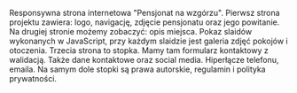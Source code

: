 Responsywna strona internetowa "Pensjonat na wzgórzu". Pierwsz strona projektu zawiera: logo, navigację, zdjęcie pensjonatu oraz jego powitanie. Na drugiej stronie możemy zobaczyć: opis miejsca. 
Pokaz slaidów wykonanych w JavaScript, przy każdym slaidzie jest galeria zdjęć pokojów i otoczenia.
Trzecia strona to stopka. Mamy tam formularz kontaktowy z walidacją. Także dane kontaktowe oraz social media.
Hiperłącze telefonu, emaila.
Na samym dole stopki są prawa autorskie, regulamin i polityka prywatności.
